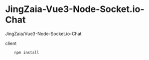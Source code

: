 # JingZaia-Vue3-Node-Socket.io-Chat
JingZaia/Vue3-Node-Socket.io-Chat

client 
```bash
    npm install
```
